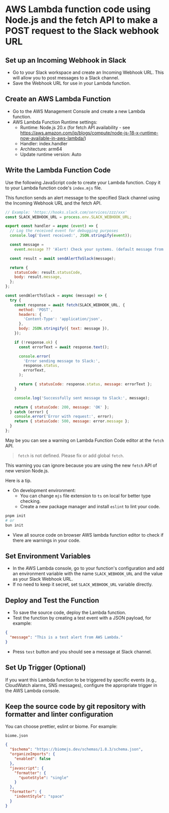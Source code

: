# AWS Lambda function code using Node.js and the fetch API to make a POST request to the Slack webhook URL

## Set up an Incoming Webhook in Slack

- Go to your Slack workspace and create an Incoming Webhook URL. This will allow you to post messages to a Slack channel.
- Save the Webhook URL for use in your Lambda function.

## Create an AWS Lambda Function

- Go to the AWS Management Console and create a new Lambda function.
- AWS Lambda Function Runtime settings:
  - Runtime: Node.js 20.x (for fetch API availability - see <https://aws.amazon.com/jp/blogs/compute/node-js-18-x-runtime-now-available-in-aws-lambda/>)
  - Handler: index.handler
  - Architecture: arm64
  - Update runtime version: Auto

## Write the Lambda Function Code

Use the following JavaScript code to create your Lambda function. Copy it to your Lambda function code's `index.mjs` file.

This function sends an alert message to the specified Slack channel using the Incoming Webhook URL and the fetch API.

```javascript
// Example: 'https://hooks.slack.com/services/zzz/xxx'
const SLACK_WEBHOOK_URL = process.env.SLACK_WEBHOOK_URL;

export const handler = async (event) => {
  // Log the received event for debugging purposes
  console.log('Event received:', JSON.stringify(event));

  const message =
    event.message ?? 'Alert! Check your systems. (default message from Lambda)';

  const result = await sendAlertToSlack(message);

  return {
    statusCode: result.statusCode,
    body: result.message,
  };
};

const sendAlertToSlack = async (message) => {
  try {
    const response = await fetch(SLACK_WEBHOOK_URL, {
      method: 'POST',
      headers: {
        'Content-Type': 'application/json',
      },
      body: JSON.stringify({ text: message }),
    });

    if (!response.ok) {
      const errorText = await response.text();

      console.error(
        'Error sending message to Slack:',
        response.status,
        errorText,
      );

      return { statusCode: response.status, message: errorText };
    }

    console.log('Successfully sent message to Slack:', message);

    return { statusCode: 200, message: 'OK' };
  } catch (error) {
    console.error('Error with request:', error);
    return { statusCode: 500, message: error.message };
  }
};
```

May be you can see a warning on Lambda Function Code editor at the `fetch` API.

> `fetch` is not defined. Please fix or add global `fetch`.

This warning you can ignore because you are using the new `fetch` API of new version Node.js.

Here is a tip.

- On development environment:
  - You can change `mjs` file extension to `ts` on local for better type checking.
  - Create a new package manager and install `eslint` to lint your code.

```sh
pnpm init
# or
bun init
```

- View all source code on browser AWS lambda function editor to check if there are warnings in your code.

## Set Environment Variables

- In the AWS Lambda console, go to your function's configuration and add an environment variable with the name `SLACK_WEBHOOK_URL` and the value as your Slack Webhook URL.
- If no need to keep it secret, set `SLACK_WEBHOOK_URL` variable directly.

## Deploy and Test the Function

- To save the source code, deploy the Lambda function.
- Test the function by creating a test event with a JSON payload, for example:

```json
{
  "message": "This is a test alert from AWS Lambda."
}
```

- Press `test` button and you should see a message at Slack channel.

## Set Up Trigger (Optional)

If you want this Lambda function to be triggered by specific events (e.g., CloudWatch alarms, SNS messages), configure the appropriate trigger in the AWS Lambda console.

## Keep the source code by git repository with formatter and linter configuration

You can choose prettier, eslint or biome. For example:

`biome.json`

```json
{
  "$schema": "https://biomejs.dev/schemas/1.8.3/schema.json",
  "organizeImports": {
    "enabled": false
  },
  "javascript": {
    "formatter": {
      "quoteStyle": "single"
    }
  },
  "formatter": {
    "indentStyle": "space"
  }
}
```

